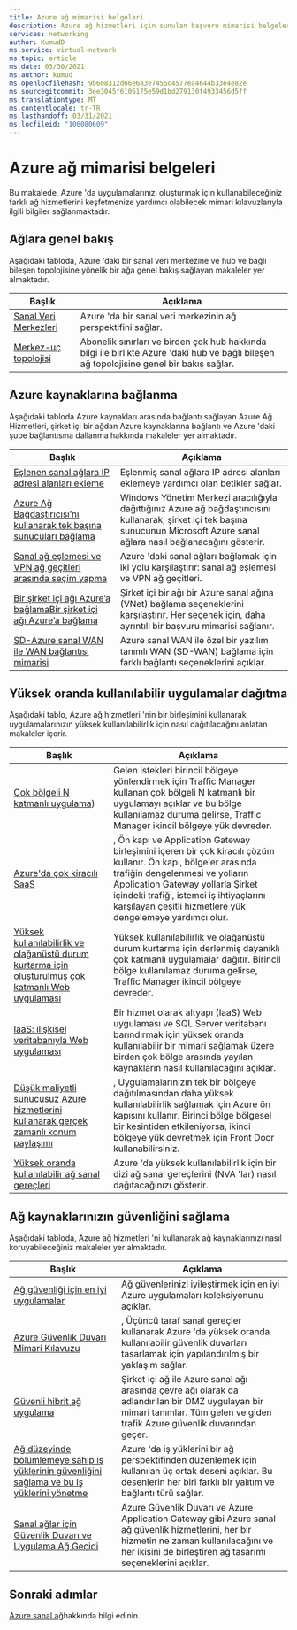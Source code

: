 ```yaml
---
title: Azure ağ mimarisi belgeleri
description: Azure ağ hizmetleri için sunulan başvuru mimarisi belgeleri hakkında bilgi edinin.
services: networking
author: KumudD
ms.service: virtual-network
ms.topic: article
ms.date: 03/30/2021
ms.author: kumud
ms.openlocfilehash: 9b608312d66e6a3e7455c4577ea4644b33e4e82e
ms.sourcegitcommit: 3ee3045f6106175e59d1bd279130f4933456d5ff
ms.translationtype: MT
ms.contentlocale: tr-TR
ms.lasthandoff: 03/31/2021
ms.locfileid: "106080609"
---
```

# <a name="azure-networking-architecture-documentation"></a>Azure ağ mimarisi belgeleri

Bu makalede, Azure 'da uygulamalarınızı oluşturmak için kullanabileceğiniz farklı ağ hizmetlerini keşfetmenize yardımcı olabilecek mimari kılavuzlarıyla ilgili bilgiler sağlanmaktadır.

## <a name="networking-overview"></a>Ağlara genel bakış

Aşağıdaki tabloda, Azure 'daki bir sanal veri merkezine ve hub ve bağlı bileşen topolojisine yönelik bir ağa genel bakış sağlayan makaleler yer almaktadır.

|Başlık |Açıklama  |
|---------|---------|
|[Sanal Veri Merkezleri](/azure/architecture/vdc/networking-virtual-datacenter)   | Azure 'da bir sanal veri merkezinin ağ perspektifini sağlar.       |
|[Merkez-uç topolojisi](/azure/architecture/reference-architectures/hybrid-networking/hub-spoke)  |Abonelik sınırları ve birden çok hub hakkında bilgi ile birlikte Azure 'daki hub ve bağlı bileşen ağ topolojisine genel bir bakış sağlar.          |

## <a name="connect-to-azure-resources"></a>Azure kaynaklarına bağlanma

Aşağıdaki tabloda Azure kaynakları arasında bağlantı sağlayan Azure Ağ Hizmetleri, şirket içi bir ağdan Azure kaynaklarına bağlantı ve Azure 'daki şube bağlantısına dallanma hakkında makaleler yer almaktadır.

|Başlık |Açıklama  |
|---------|---------|
|[Eşlenen sanal ağlara IP adresi alanları ekleme](/azure/architecture/networking/prefixes/add-ip-space-peered-vnet)     | Eşlenmiş sanal ağlara IP adresi alanları eklemeye yardımcı olan betikler sağlar.        |
|[Azure Ağ Bağdaştırıcısı’nı kullanarak tek başına sunucuları bağlama](/azure/architecture/hybrid/azure-network-adapter)   | Windows Yönetim Merkezi aracılığıyla dağıttığınız Azure ağ bağdaştırıcısını kullanarak, şirket içi tek başına sunucunun Microsoft Azure sanal ağlara nasıl bağlanacağını gösterir.        |
|[Sanal ağ eşlemesi ve VPN ağ geçitleri arasında seçim yapma](/azure/architecture/reference-architectures/hybrid-networking/vnet-peering)   | Azure 'daki sanal ağları bağlamak için iki yolu karşılaştırır: sanal ağ eşlemesi ve VPN ağ geçitleri.        |
|[Bir şirket içi ağı Azure’a bağlamaBir şirket içi ağı Azure’a bağlama](/azure/architecture/reference-architectures/hybrid-networking/)  | Şirket içi bir ağı bir Azure sanal ağına (VNet) bağlama seçeneklerini karşılaştırır. Her seçenek için, daha ayrıntılı bir başvuru mimarisi sağlanır.        |
|[SD-Azure sanal WAN ile WAN bağlantısı mimarisi](../../virtual-wan/sd-wan-connectivity-architecture.md)|Azure sanal WAN ile özel bir yazılım tanımlı WAN (SD-WAN) bağlama için farklı bağlantı seçeneklerini açıklar.|

## <a name="deploy-highly-available-applications"></a>Yüksek oranda kullanılabilir uygulamalar dağıtma

Aşağıdaki tablo, Azure ağ hizmetleri 'nin bir birleşimini kullanarak uygulamalarınızın yüksek kullanılabilirlik için nasıl dağıtılacağını anlatan makaleler içerir.

|Başlık |Açıklama  |
|---------|---------|
|[Çok bölgeli N katmanlı uygulama](/azure/architecture/reference-architectures/n-tier/multi-region-sql-server))  | Gelen istekleri birincil bölgeye yönlendirmek için Traffic Manager kullanan çok bölgeli N katmanlı bir uygulamayı açıklar ve bu bölge kullanılamaz duruma gelirse, Traffic Manager ikincil bölgeye yük devreder.      |
| [Azure'da çok kiracılı SaaS](https://docs.microsoft.com/azure/architecture/example-scenario/multi-saas/multitenant-saas)       |   , Ön kapı ve Application Gateway birleşimini içeren bir çok kiracılı çözüm kullanır.  Ön kapı, bölgeler arasında trafiğin dengelenmesi ve yolların Application Gateway yollarla Şirket içindeki trafiği, istemci iş ihtiyaçlarını karşılayan çeşitli hizmetlere yük dengelemeye yardımcı olur.  |
| [Yüksek kullanılabilirlik ve olağanüstü durum kurtarma için oluşturulmuş çok katmanlı Web uygulaması ](https://docs.microsoft.com/azure/architecture/example-scenario/infrastructure/multi-tier-app-disaster-recovery)        |      Yüksek kullanılabilirlik ve olağanüstü durum kurtarma için derlenmiş dayanıklı çok katmanlı uygulamalar dağıtır. Birincil bölge kullanılamaz duruma gelirse, Traffic Manager ikincil bölgeye devreder.  |
|[IaaS: ilişkisel veritabanıyla Web uygulaması](/azure/architecture/high-availability/ref-arch-iaas-web-and-db)    |   Bir hizmet olarak altyapı (IaaS) Web uygulaması ve SQL Server veritabanı barındırmak için yüksek oranda kullanılabilir bir mimari sağlamak üzere birden çok bölge arasında yayılan kaynakların nasıl kullanılacağını açıklar.     |
|[Düşük maliyetli sunucusuz Azure hizmetlerini kullanarak gerçek zamanlı konum paylaşımı](/azure/architecture/example-scenario/signalr/#azure-front-door)       |   , Uygulamalarınızın tek bir bölgeye dağıtılmasından daha yüksek kullanılabilirlik sağlamak için Azure ön kapısını kullanır. Birinci bölge bölgesel bir kesintiden etkileniyorsa, ikinci bölgeye yük devretmek için Front Door kullanabilirsiniz.      |
|[Yüksek oranda kullanılabilir ağ sanal gereçleri](/azure/architecture/reference-architectures/dmz/nva-ha)     | Azure 'da yüksek kullanılabilirlik için bir dizi ağ sanal gereçlerini (NVA 'lar) nasıl dağıtacağınızı gösterir.        |

## <a name="secure-your-network-resources"></a>Ağ kaynaklarınızın güvenliğini sağlama

Aşağıdaki tabloda, Azure ağ hizmetleri 'ni kullanarak ağ kaynaklarınızı nasıl koruyabileceğiniz makaleler yer almaktadır.

|Başlık |Açıklama  |
|---------|---------|
|[Ağ güvenliği için en iyi uygulamalar](../../security/fundamentals/network-best-practices.md) |Ağ güvenlerinizi iyileştirmek için en iyi Azure uygulamaları koleksiyonunu açıklar.         |
[Azure Güvenlik Duvarı Mimari Kılavuzu](/azure/architecture/example-scenario/firewalls/) | , Üçüncü taraf sanal gereçler kullanarak Azure 'da yüksek oranda kullanılabilir güvenlik duvarları tasarlamak için yapılandırılmış bir yaklaşım sağlar.        |
|[Güvenli hibrit ağ uygulama](/azure/architecture/reference-architectures/dmz/secure-vnet-dmz)     | Şirket içi ağ ile Azure sanal ağı arasında çevre ağı olarak da adlandırılan bir DMZ uygulayan bir mimari tanımlar. Tüm gelen ve giden trafik Azure güvenlik duvarından geçer.        |
|[Ağ düzeyinde bölümlemeye sahip iş yüklerinin güvenliğini sağlama ve bu iş yüklerini yönetme](/azure/architecture/reference-architectures/hybrid-networking/network-level-segmentation) | Azure 'da iş yüklerini bir ağ perspektifinden düzenlemek için kullanılan üç ortak deseni açıklar.   Bu desenlerin her biri farklı bir yalıtım ve bağlantı türü sağlar.      |
|[Sanal ağlar için Güvenlik Duvarı ve Uygulama Ağ Geçidi](/azure/architecture/example-scenario/gateway/firewall-application-gateway) | Azure Güvenlik Duvarı ve Azure Application Gateway gibi Azure sanal ağ güvenlik hizmetlerini, her bir hizmetin ne zaman kullanılacağını ve her ikisini de birleştiren ağ tasarımı seçeneklerini açıklar.      |

## <a name="next-steps"></a>Sonraki adımlar

[Azure sanal ağ](../../virtual-network/virtual-networks-overview.md)hakkında bilgi edinin.
